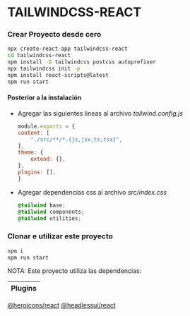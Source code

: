 # TAILWINDCSS-REACT

### Crear Proyecto desde cero
```sh
npx create-react-app tailwindcss-react
cd tailwindcss-react
npm install -D tailwindcss postcss autoprefixer
npx tailwindcss init -p
npm install react-scripts@latest
npm run start
```

#### Posterior a la instalación
 * Agregar las siguientes lineas al archivo _tailwind.config.js_
    ```js
    module.exports = {
    content: [
        "./src/**/*.{js,jsx,ts,tsx}",
    ],
    theme: {
        extend: {},
    },
    plugins: [],
    }
    ```

* Agregar dependencias css al archivo _src/index.css_
    ```css
    @tailwind base;
    @tailwind components;
    @tailwind utilities;
    ```
### Clonar e utilizar este proyecto
```sh
npm i
npm run start
```


NOTA:
Este proyecto utiliza las dependencias:

| Plugins |
| ------ |
[@heroicons/react](https://www.npmjs.com/package/@heroicons/react)
[@headlessui/react](https://www.npmjs.com/package/@headlessui/react)


